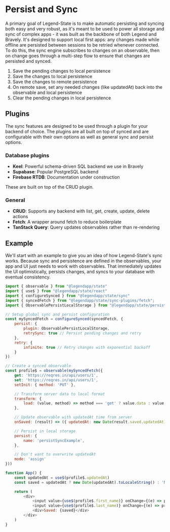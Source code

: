 # Persist and Sync

A primary goal of Legend-State is to make automatic persisting and syncing both easy and very robust, as it's meant to be used to power all storage and sync of complex apps - it was built as the backbone of both Legend and Bravely. It's designed to support local first apps: any changes made while offline are persisted between sessions to be retried whenever connected. To do this, the sync engine subscribes to changes on an observable, then on change goes through a multi-step flow to ensure that changes are persisted and synced.

1. Save the pending changes to local persistence
2. Save the changes to local persistence
3. Save the changes to remote persistence
4. On remote save, set any needed changes (like updatedAt) back into the observable and local persistence
5. Clear the pending changes in local persistence

## Plugins

The sync features are designed to be used through a plugin for your backend of choice. The plugins are all built on top of synced and are configurable with their own options as well as general sync and persist options.

### Database plugins

- **Keel**: Powerful schema-driven SQL backend we use in Bravely
- **Supabase**: Popular PostgreSQL backend
- **Firebase RTDB**: Documentation under construction

These are built on top of the CRUD plugin.

### General

- **CRUD**: Supports any backend with list, get, create, update, delete actions
- **Fetch**: A wrapper around fetch to reduce boilerplate
- **TanStack Query**: Query updates observables rather than re-rendering

## Example

We'll start with an example to give you an idea of how Legend-State's sync works. Because sync and persistence are defined in the observables, your app and UI just needs to work with observables. That immediately updates the UI optimistically, persists changes, and syncs to your database with eventual consistency.

```javascript
import { observable } from "@legendapp/state"
import { use$ } from "@legendapp/state/react"
import { configureSynced } from "@legendapp/state/sync"
import { syncedFetch } from "@legendapp/state/sync-plugins/fetch";
import { ObservablePersistLocalStorage } from "@legendapp/state/persist-plugins/local-storage"

// Setup global sync and persist configuration
const mySyncedFetch = configureSynced(syncedFetch, {
    persist: {
        plugin: ObservablePersistLocalStorage,
        retrySync: true // Persist pending changes and retry
    },
    retry: {
        infinite: true // Retry changes with exponential backoff
    }
})

// Create a synced observable
const profile$ = observable(mySyncedFetch({
    get: 'https://reqres.in/api/users/1',
    set: 'https://reqres.in/api/users/1',
    setInit: { method: 'PUT' },

    // Transform server data to local format
    transform: {
        load: (value, method) => method === 'get' ? value.data : value
    },

    // Update observable with updatedAt time from server
    onSaved: (result) => ({ updatedAt: new Date(result.saved.updatedAt) }),

    // Persist in local storage
    persist: {
        name: 'persistSyncExample',
    },

    // Don't want to overwrite updatedAt
    mode: 'assign'
}))

function App() {
    const updatedAt = use$(profile$.updatedAt)
    const saved = updatedAt ? new Date(updatedAt).toLocaleString() : 'Never'

    return (
        <div>
            <input value={use$(profile$.first_name)} onChange={(e) => profile$.first_name.set(e.target.value)} />
            <input value={use$(profile$.last_name)} onChange={(e) => profile$.last_name.set(e.target.value)} />
            <div>Saved: {saved}</div>
        </div>
    )
}
```